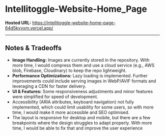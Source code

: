 # Intellitoggle-Website-Home_Page

**Hosted URL:** https://intellitoggle-website-home-page-64d5kvvxm.vercel.app/

---

## Notes & Tradeoffs

- **Image Handling:** Images are currently stored in the repository. With more time, I would compress them and use a cloud service (e.g., AWS blob, Firebase, Cloudinary) to keep the repo lightweight.
- **Performance Optimizations:** Lazy loading is implemented. Further improvements could include serving images in WebP/AVIF formats and leveraging a CDN for faster delivery.
- **UI & Features:** Some responsiveness adjustments and minor features were simplified for speed of development.
- Accessibility (ARIA attributes, keyboard navigation) not fully implemented, which could limit usability for some users, so with more time, I would make it more accessible and SEO optimised.
- The layout is responsive for desktop and mobile, but there are a few breakpoints where the design struggles to adapt properly. With more time, I would be able to fix that and improve the user experience
